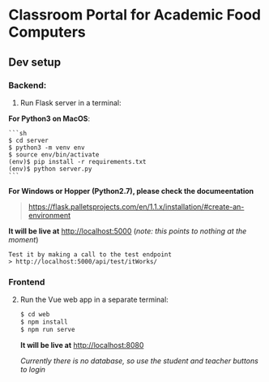 # Classroom Portal for Academic Food Computers

## Dev setup

### Backend:
1. Run Flask server in a terminal:

**For Python3 on MacOS**:

    ```sh
    $ cd server
    $ python3 -m venv env
    $ source env/bin/activate
    (env)$ pip install -r requirements.txt
    (env)$ python server.py
    ```
    
**For Windows or Hopper (Python2.7), please check the documeentation**
>https://flask.palletsprojects.com/en/1.1.x/installation/#create-an-environment

   **It will be live at** [http://localhost:5000](http://localhost:5000) (_note: this points to nothing at the moment_)

    Test it by making a call to the test endpoint
    > http://localhost:5000/api/test/itWorks/
                    
                                                                                                                                                                                                                                                                                                                                 
### Frontend
2. Run the Vue web app in a separate terminal:

    ```sh
    $ cd web
    $ npm install
    $ npm run serve
    ```

    **It will be live at** [http://localhost:8080](http://localhost:8080)
    
    _Currently there is no database, so use the student and teacher buttons to login_
